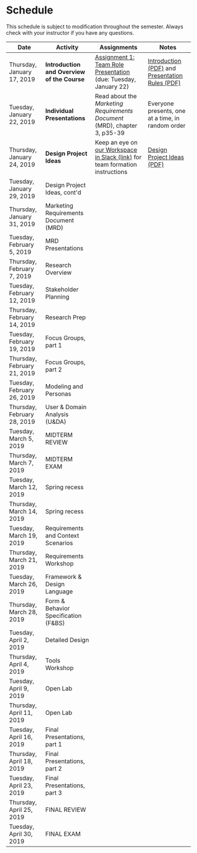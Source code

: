 # Schedule
This schedule is subject to modification throughout the semester. Always check with your instructor if you have any questions.

| Date                        | Activity                                    | Assignments                                                  | Notes                                                        |
| --------------------------- | ------------------------------------------- | ------------------------------------------------------------ | ------------------------------------------------------------ |
| Thursday, January 17, 2019  | **Introduction and Overview of the Course** | [Assignment 1: Team Role Presentation](assignment01-team-role-presentation/instructions.md) (due: Tuesday, January 22) | [Introduction (PDF)](01-introduction/introduction.pdf) and [Presentation Rules (PDF)](01-introduction/presentation-rules.pdf) |
| Tuesday, January 22, 2019   | **Individual Presentations**                | Read about the *Marketing Requirements Document* (MRD), chapter 3, p35-39 | Everyone presents, one at a time, in random order            |
| Thursday, January 24, 2019  | **Design Project Ideas**                    | Keep an eye on [our Workspace in Slack (link)](https://dms104.slack.com) for team formation instructions | [Design Project Ideas (PDF)](03-design-project-ideas/design-project-ideas.pdf) |
| Tuesday, January 29, 2019   | Design Project Ideas, cont'd                |                                                              |                                                              |
| Thursday, January 31, 2019  | Marketing Requirements Document (MRD)       |                                                              |                                                              |
| Tuesday, February 5, 2019   | MRD Presentations                           |                                                              |                                                              |
| Thursday, February 7, 2019  | Research Overview                           |                                                              |                                                              |
| Tuesday, February 12, 2019  | Stakeholder Planning                        |                                                              |                                                              |
| Thursday, February 14, 2019 | Research Prep                               |                                                              |                                                              |
| Tuesday, February 19, 2019  | Focus Groups, part 1                        |                                                              |                                                              |
| Thursday, February 21, 2019 | Focus Groups, part 2                        |                                                              |                                                              |
| Tuesday, February 26, 2019  | Modeling and Personas                       |                                                              |                                                              |
| Thursday, February 28, 2019 | User & Domain Analysis (U&DA)               |                                                              |                                                              |
| Tuesday, March 5, 2019      | MIDTERM REVIEW                              |                                                              |                                                              |
| Thursday, March 7, 2019     | MIDTERM EXAM                                |                                                              |                                                              |
| Tuesday, March 12, 2019     | Spring recess                               |                                                              |                                                              |
| Thursday, March 14, 2019    | Spring recess                               |                                                              |                                                              |
| Tuesday, March 19, 2019     | Requirements and Context Scenarios          |                                                              |                                                              |
| Thursday, March 21, 2019    | Requirements Workshop                       |                                                              |                                                              |
| Tuesday, March 26, 2019     | Framework & Design Language                 |                                                              |                                                              |
| Thursday, March 28, 2019    | Form & Behavior Specification (F&BS)        |                                                              |                                                              |
| Tuesday, April 2, 2019      | Detailed Design                             |                                                              |                                                              |
| Thursday, April 4, 2019     | Tools Workshop                              |                                                              |                                                              |
| Tuesday, April 9, 2019      | Open Lab                                    |                                                              |                                                              |
| Thursday, April 11, 2019    | Open Lab                                    |                                                              |                                                              |
| Tuesday, April 16, 2019     | Final Presentations, part 1                 |                                                              |                                                              |
| Thursday, April 18, 2019    | Final Presentations, part 2                 |                                                              |                                                              |
| Tuesday, April 23, 2019     | Final Presentations, part 3                 |                                                              |                                                              |
| Thursday, April 25, 2019    | FINAL REVIEW                                |                                                              |                                                              |
| Tuesday, April 30, 2019     | FINAL EXAM                                  |                                                              |                                                              |